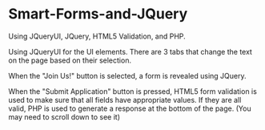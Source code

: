 # Smart-Forms-and-JQuery
Using JQueryUI, JQuery, HTML5 Validation, and PHP.

Using JQueryUI for the UI elements. There are 3 tabs that change the text on the page based on their selection. 

When the "Join Us!" button is selected, a form is revealed using JQuery. 

When the "Submit Application" button is pressed, HTML5 form validation is used to make sure that all fields have appropriate values. If they are all valid, PHP is used to generate a response at the bottom of the page. (You may need to scroll down to see it)
